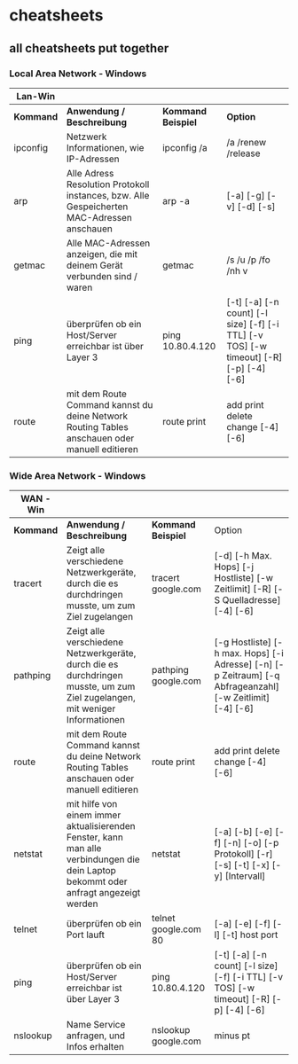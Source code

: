 # cheatsheets
## all cheatsheets put together

### Local Area Network - Windows

| **Lan-Win**              |                                                                                                    |                      |                                                                                           |
|--------------------------|----------------------------------------------------------------------------------------------------|--------------------- |-------------------------------------------------------------------------------------------|
| **Kommand**              | **Anwendung /   Beschreibung**                                                                     | **Kommand Beispiel** | **Option**                                                                                |
| ipconfig                 | Netzwerk   Informationen, wie IP-Adressen                                                          | ipconfig /a          | /a /renew /release                                                                        |
| arp                      | Alle   Adress Resolution Protokoll instances, bzw.       Alle Gespeicherten MAC-Adressen anschauen | arp -a               | [-a] [-g] [-v] [-d]   [-s]                                                                |
| getmac                   | Alle MAC-Adressen   anzeigen, die mit deinem Gerät verbunden sind / waren                          | getmac               | /s /u /p /fo /nh v                                                                        |
| ping                     | überprüfen ob ein   Host/Server erreichbar ist über Layer 3                                        | ping 10.80.4.120     | [-t]   [-a] [-n count] [-l size] [-f] [-i TTL] [-v TOS]  [-w timeout] [-R] [-p] [-4] [-6] |
| route                    | mit dem Route Command   kannst du deine Network Routing Tables anschauen oder manuell editieren    | route print          | add print delete   change [-4] [-6]                                                       |

### Wide Area Network - Windows

| **WAN - Win** |                                                                                                                                          |                      |                                                                                                                |
|-------------------------|------------------------------------------------------------------------------------------------------------------------------------------|----------------------|----------------------------------------------------------------------------------------------------------------|
| **Kommand**                 | **Anwendung /   Beschreibung**                                                                                                               | **Kommand Beispiel**     | Option                                                                                                         |
| tracert                 | Zeigt alle   verschiedene Netzwerkgeräte, durch die es durchdringen musste, um zum Ziel   zugelangen                                     | tracert google.com   | [-d] [-h Max. Hops]   [-j Hostliste] [-w Zeitlimit] [-R] [-S Quelladresse] [-4] [-6]                           |
| pathping                | Zeigt   alle verschiedene Netzwerkgeräte,       durch die es durchdringen musste, um zum Ziel zugelangen, mit weniger   Informationen    | pathping google.com  | [-g Hostliste] [-h   max. Hops] [-i Adresse] [-n] [-p Zeitraum]    [-q Abfrageanzahl] [-w Zeitlimit] [-4] [-6] |
| route                   | mit dem Route Command   kannst du deine Network Routing Tables anschauen oder manuell editieren                                          | route print          | add print delete   change [-4] [-6]                                                                            |
| netstat                 | mit   hilfe von einem immer aktualisierenden Fenster, kann man alle verbindungen   die dein Laptop bekommt oder anfragt angezeigt werden | netstat              | [-a] [-b] [-e] [-f]   [-n] [-o] [-p Protokoll] [-r] [-s] [-t] [-x] [-y] [Intervall]                            |
| telnet                  | überprüfen ob ein   Port lauft                                                                                                           | telnet google.com 80 | [-a] [-e] [-f] [-l]   [-t] host port                                                                           |
| ping                    | überprüfen ob ein   Host/Server erreichbar ist über Layer 3                                                                              | ping 10.80.4.120     | [-t]   [-a] [-n count] [-l size] [-f] [-i TTL] [-v TOS]  [-w timeout] [-R] [-p] [-4] [-6]                      |
| nslookup                | Name Service   anfragen, und Infos erhalten                                                                                              | nslookup google.com  | minus pt                                                                                                       |
